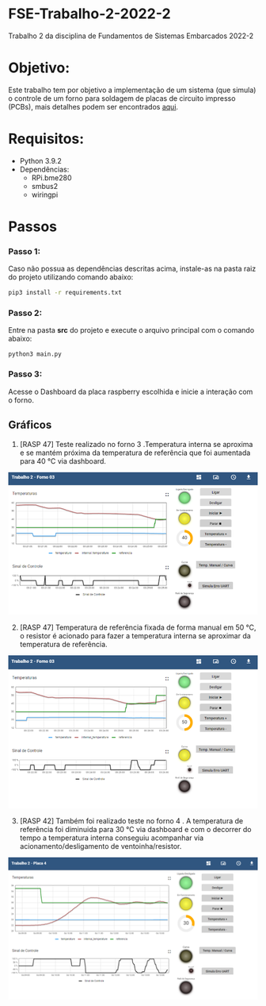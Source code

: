 # FSE-Trabalho-2-2022-2
Trabalho 2 da disciplina de Fundamentos de Sistemas Embarcados 2022-2
# Objetivo:
Este trabalho tem por objetivo a implementação de um sistema (que simula) o controle de um forno para soldagem de placas de circuito impresso (PCBs), mais detalhes podem ser encontrados [aqui](https://gitlab.com/fse_fga/trabalhos-2022_2/trabalho-2-2022-2).


# Requisitos:
- Python 3.9.2  
- Dependências:
  - RPi.bme280
  - smbus2
  - wiringpi

# Passos
### Passo 1:
 Caso não possua as dependências descritas acima, instale-as na pasta raiz do projeto utilizando comando abaixo:
```sh
pip3 install -r requirements.txt
```
### Passo 2:
Entre na pasta **src** do projeto e execute o arquivo principal  com o comando abaixo:
```
python3 main.py
```
### Passo 3:
Acesse o Dashboard da placa raspberry escolhida e inicie a interação com o forno.

## Gráficos


 




1. [RASP 47] Teste realizado no forno 3 .Temperatura interna se aproxima e se mantém próxima da temperatura de referência que foi aumentada para 40 °C via dashboard.

![](img/ref40.PNG)

2. [RASP 47]  Temperatura de referência fixada de forma manual em 50 °C, o resistor é acionado para fazer a temperatura interna se aproximar da temperatura de referência.

![](img/ref50fix.PNG)

3. [RASP 42] Também foi realizado teste no forno 4 . A temperatura de referência foi diminuida para 30 °C via dashboard e com o decorrer do tempo a temperatura interna conseguiu acompanhar via acionamento/desligamento de ventoinha/resistor.

![](img/ref30.PNG)






